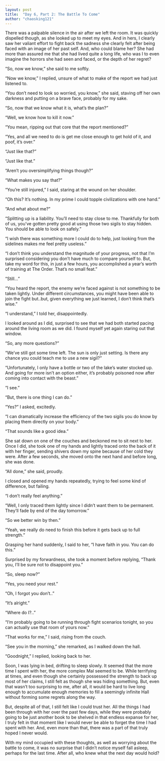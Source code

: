 ```yaml
---
layout: post
title:  "Day 6, Part 2: The Battle To Come"
author: "chaosking121"
---
```


There was a palpable silence in the air after we left the room. It was quickly dispelled though, as she looked up to meet my eyes. And in hers, I clearly saw her valiant effort to fight back the sadness she clearly felt after being faced with an image of her past self. And, who could blame her? She had more than assured me that she had lived quite a long life, who was I to even imagine the horrors she had seen and faced, or the depth of her regret?

“So, now we know,” she said to me softly.

“Now we know,” I replied, unsure of what to make of the report we had just listened to.

“You don’t need to look so worried, you know,” she said, staving off her own darkness and putting on a brave face, probably for my sake.

“So, now that we know what it is, what’s the plan?”

“Well, we know how to kill it now.”

“You mean, ripping out that core that the report mentioned?”

“Yes, and all we need to do is get me close enough to get hold of it, and poof, it’s over.”

“Just like that?”

“Just like that.”

“Aren’t you oversimplifying things though?”

“What makes you say that?”

“You’re still injured,” I said, staring at the wound on her shoulder.

“Oh this? It’s nothing. In my prime I could topple civilizations with one hand.”

“And what about me?”

“Splitting up is a liability. You’ll need to stay close to me. Thankfully for both of us, you’ve gotten pretty good at using those two sigils to stay hidden. You should be able to look on safely.”

“I wish there was something more I could do to help, just looking from the sidelines makes me feel pretty useless.”

“I don’t think you understand the magnitude of your progress, not that I’m surprised considering you don’t have much to compare yourself to. But, take my word for this, in just a few hours, you accomplished a year’s worth of training at The Order. That’s no small feat.”

“Still…”

“You heard the report, the enemy we’re faced against is not something to be taken lightly. Under different circumstances, you might have been able to join the fight but..but, given everything we just learned, I don’t think that’s wise.”

“I understand,” I told her, disappointedly.

I looked around as I did, surprised to see that we had both started pacing around the living room as we did. I found myself yet again staring out that window. 

“So, any more questions?”

“We’ve still got some time left. The sun is only just setting. Is there any chance you could teach me to use a new sigil?”

“Unfortunately, I only have a bottle or two of the lake’s water stocked up. And going for more isn’t an option either, it’s probably poisoned now after coming into contact with the beast.”

“I see.”

“But, there is one thing I can do.”

“Yes?” I asked, excitedly. 

“I can dramatically increase the efficiency of the two sigils you do know by placing them directly on your body.”

“That sounds like a good idea.”

She sat down on one of the couches and beckoned me to sit next to her. Once I did, she took one of my hands and lightly traced onto the back of it with her finger, sending shivers down my spine because of her cold they were. After a few seconds, she moved onto the next hand and before long, she was done. 

“All done,” she said, proudly.

I closed and opened my hands repeatedly, trying to feel some kind of difference, but failing.

“I don’t really feel anything.”

“Well, I only traced them lightly since I didn’t want them to be permanent. They’ll fade by end of the day tomorrow.”

“So we better win by then.”

“Yeah, we really do need to finish this before it gets back up to full strength.”

Grasping her hand suddenly, I said to her, “I have faith in you. You can do this.”

Surprised by my forwardness, she took a moment before replying, “Thank you, I’ll be sure not to disappoint you.”

“So, sleep now?”

“Yes, you need your rest.”

“Oh, I forgot you don’t..”

“It’s alright.”

“Where do I?..”

“I’m probably going to be running through fight scenarios tonight, so you can actually use that room of yours now.”

“That works for me,” I said, rising from the couch.

“See you in the morning,” she remarked, as I walked down the hall.

“Goodnight,” I replied, looking back to her.

Soon, I was lying in bed, drifting to sleep slowly. It seemed that the more time I spent with her, the more complex Mal seemed to be. While terrifying at times, and even though she certainly possessed the strength to back up most of her claims, I still felt as though she was hiding something. But, even that wasn’t too surprising to me, after all, it would be hard to live long enough to accumulate enough memories to fill a seemingly infinite Hall without forming some regrets along the way.

But, despite all of that, I still felt like I could trust her. All the things I had been through with her over the past few days, while they were probably going to be just another book to be shelved in that endless expanse for her, I truly felt in that moment like I would never be able to forget the time I had spent with her. And, even more than that, there was a part of that truly hoped I never would.

With my mind occupied with these thoughts, as well as worrying about the battle to come, it was no surprise that I didn’t notice myself fall asleep, perhaps for the last time. After all, who knew what the next day would hold?